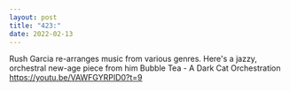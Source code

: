 ```yaml
---
layout: post
title: "423:"
date: 2022-02-13
---
```


Rush Garcia re-arranges music from various genres. Here's a jazzy, orchestral new-age piece from him
 Bubble Tea - A Dark Cat Orchestration
https://youtu.be/VAWFGYRPID0?t=9
